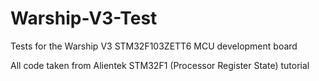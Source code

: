 # Warship-V3-Test
Tests for the Warship V3 STM32F103ZETT6 MCU development board

All code taken from Alientek STM32F1 (Processor Register State) tutorial
